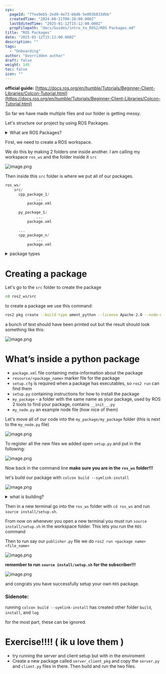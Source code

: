 ```yaml
---
sys:
  pageId: "7fea9eb5-2ed9-4e73-b6d6-5e093b833dbb"
  createdTime: "2024-08-21T00:28:00.000Z"
  lastEditedTime: "2025-01-12T15:12:00.000Z"
  propFilepath: "docs/Guides/intro_to_ROS2/ROS Packages.md"
title: "ROS Packages"
date: "2025-01-12T15:12:00.000Z"
description: ""
tags:
  - "Onboarding"
author: "Overridden author"
draft: false
weight: 145
toc: false
icon: ""
---
```


**official guide:** [https://docs.ros.org/en/humble/Tutorials/Beginner-Client-Libraries/Colcon-Tutorial.html](https://docs.ros.org/en/humble/Tutorials/Beginner-Client-Libraries/Colcon-Tutorial.html)

So far we have made multiple files and our folder is getting messy.

Let's structure our project by using ROS Packages.

<details>

<summary>What are ROS Packages?</summary>

ROS Packages are, as the name implies, packages of code that are highly sharable between ROS developers.

They consist of a folder, `package.xml` file, and source code

```python
      cpp_package_1/
		      ... imagine much code files here ..
          package.xml
```

</details>

First, we need to create a ROS workspace.

We do this by making 2 folders one inside another. I am calling my workspace `ros_ws` and the folder inside it `src`

![image.png](https://prod-files-secure.s3.us-west-2.amazonaws.com/d518164a-d88e-44d1-a4ee-3adb3bd8bce0/70706947-fd18-4537-a67b-e12946812d31/image.png?X-Amz-Algorithm=AWS4-HMAC-SHA256&X-Amz-Content-Sha256=UNSIGNED-PAYLOAD&X-Amz-Credential=ASIAZI2LB466XFMO6OT4%2F20250518%2Fus-west-2%2Fs3%2Faws4_request&X-Amz-Date=20250518T181041Z&X-Amz-Expires=3600&X-Amz-Security-Token=IQoJb3JpZ2luX2VjEML%2F%2F%2F%2F%2F%2F%2F%2F%2F%2FwEaCXVzLXdlc3QtMiJGMEQCIDI4crzo3I9abgyv68MpqjR2JjS6JSjZqr9Tr0CO%2FUVJAiBnm83459CIVtLn375Es7CTU%2BRf0DzBXAaspMj2IoeW9yr%2FAwh7EAAaDDYzNzQyMzE4MzgwNSIM38CfTZZKNRKMmMU2KtwDebERQ3B9ZJggXnybR%2Fa0Xy%2BvMlO6OGE2bv8WGC1p%2BDCb1x0nte5I%2BE7%2FQr4915ZLrojZzShWYCKqWWB9GDtLfKIzcoh7OVWQism4kMYsie57EpfLSgWGw0%2BdbeYjor6XbLOC%2F4JPru%2F95tKNs2IV5c6Rrr8jMPlyRGXB%2BGbgvO%2FAzX%2ByZgn6m2%2BPTCaSKbJ9efxSLdJZluMtw26sIdg%2F7h8TlYEG3TwWovAm0dT%2FPy811pOx7vt%2BRQyLAdU5YON97caRrplWcgauX7gxxotd4si8DJpSXRgijpgfxOpgWbSzy3eeGDhi9nFN4ieCwvksDOgR%2BT4JkEtIf04NmdjecQzXgORcVAVrf6I38%2Bc6wBepjthUF9P8Rh3pQCMjoMfLW1dMZ7PdATIGq%2BBhQYrInZDihtA%2FgRusBZIKipIW2HVjh6%2FIcT%2BlEzpWkhYqNI1qFFfup7qAlsxvp21tU8kcNLYNTRPtXhR%2BlkCiPvdC6DtTQLEU4%2FIaN9Wyu%2FMIW3tzo9T6jRObB6SKIJ55xD7CFBzLqUFuQk64sx%2FqZofzEBAmKa6Xq13CK1%2FMlu1gY6%2FUNbBOWnLb3i4Ux8kdy09KjHn9cvnrE5D%2BcyaUMQ3QEd%2FBz0JA%2FjYBOhZjIjsw6MGowQY6pgEsPNK9Ya0GFV8g%2BcdvpQ2ZZH36UJR19CA0QkDaFMNGMUKhjTeWdRZoi0BxAg%2FRkHsTdndSBhwrISSpcPcpxwviPxUq67lP9I09AivvRUAu1bhEK4bCNnjsUIXtTqSAsT916fr2jcZW%2BTrrHu%2BDf7hbXkgEa5thLgxRsnSnnaZfPnQ54WG1ll2vXFWFbUU2BBH9vQh8KTGx2q5m6qf8U3xoWyBHKz44&X-Amz-Signature=1c30d490283088b9c7523442f46ef12b896532f0fa560dcda739ee1fa27bbbd3&X-Amz-SignedHeaders=host&x-id=GetObject)

Then inside this `src` folder is where we put all of our packages.

```python
ros_ws/
    src/
      cpp_package_1/
		      ...
          package.xml

      py_package_1/
		      ...
          package.xml

      ...
      cpp_package_n/
		      ...
          package.xml

```

<details>

<summary>package types</summary>

packages can be either `C++` or python.

the intern file structure is different for each but for this guide we will stick to creating python packages

</details>

# Creating a package

Let's go to the `src` folder to create the package

```bash
cd ros2_ws/src
```

to create a package we use this command:

```bash
ros2 pkg create --build-type ament_python --license Apache-2.0 --node-name my_node my_package
```

a bunch of text should have been printed out but the result should look something like this:

![image.png](https://prod-files-secure.s3.us-west-2.amazonaws.com/d518164a-d88e-44d1-a4ee-3adb3bd8bce0/e6cf1e3f-8512-4a3e-b131-079f800bf3e8/image.png?X-Amz-Algorithm=AWS4-HMAC-SHA256&X-Amz-Content-Sha256=UNSIGNED-PAYLOAD&X-Amz-Credential=ASIAZI2LB466XFMO6OT4%2F20250518%2Fus-west-2%2Fs3%2Faws4_request&X-Amz-Date=20250518T181041Z&X-Amz-Expires=3600&X-Amz-Security-Token=IQoJb3JpZ2luX2VjEML%2F%2F%2F%2F%2F%2F%2F%2F%2F%2FwEaCXVzLXdlc3QtMiJGMEQCIDI4crzo3I9abgyv68MpqjR2JjS6JSjZqr9Tr0CO%2FUVJAiBnm83459CIVtLn375Es7CTU%2BRf0DzBXAaspMj2IoeW9yr%2FAwh7EAAaDDYzNzQyMzE4MzgwNSIM38CfTZZKNRKMmMU2KtwDebERQ3B9ZJggXnybR%2Fa0Xy%2BvMlO6OGE2bv8WGC1p%2BDCb1x0nte5I%2BE7%2FQr4915ZLrojZzShWYCKqWWB9GDtLfKIzcoh7OVWQism4kMYsie57EpfLSgWGw0%2BdbeYjor6XbLOC%2F4JPru%2F95tKNs2IV5c6Rrr8jMPlyRGXB%2BGbgvO%2FAzX%2ByZgn6m2%2BPTCaSKbJ9efxSLdJZluMtw26sIdg%2F7h8TlYEG3TwWovAm0dT%2FPy811pOx7vt%2BRQyLAdU5YON97caRrplWcgauX7gxxotd4si8DJpSXRgijpgfxOpgWbSzy3eeGDhi9nFN4ieCwvksDOgR%2BT4JkEtIf04NmdjecQzXgORcVAVrf6I38%2Bc6wBepjthUF9P8Rh3pQCMjoMfLW1dMZ7PdATIGq%2BBhQYrInZDihtA%2FgRusBZIKipIW2HVjh6%2FIcT%2BlEzpWkhYqNI1qFFfup7qAlsxvp21tU8kcNLYNTRPtXhR%2BlkCiPvdC6DtTQLEU4%2FIaN9Wyu%2FMIW3tzo9T6jRObB6SKIJ55xD7CFBzLqUFuQk64sx%2FqZofzEBAmKa6Xq13CK1%2FMlu1gY6%2FUNbBOWnLb3i4Ux8kdy09KjHn9cvnrE5D%2BcyaUMQ3QEd%2FBz0JA%2FjYBOhZjIjsw6MGowQY6pgEsPNK9Ya0GFV8g%2BcdvpQ2ZZH36UJR19CA0QkDaFMNGMUKhjTeWdRZoi0BxAg%2FRkHsTdndSBhwrISSpcPcpxwviPxUq67lP9I09AivvRUAu1bhEK4bCNnjsUIXtTqSAsT916fr2jcZW%2BTrrHu%2BDf7hbXkgEa5thLgxRsnSnnaZfPnQ54WG1ll2vXFWFbUU2BBH9vQh8KTGx2q5m6qf8U3xoWyBHKz44&X-Amz-Signature=cf7878fdc65917fea650ce6d4ba5c377e5439584bb52bdb3fae31debf3f6536a&X-Amz-SignedHeaders=host&x-id=GetObject)

# What’s inside a python package

- `package.xml` file containing meta-information about the package
- `resource/<package_name>` marker file for the package
- `setup.cfg` is required when a package has executables, so `ros2 run` can find them
- `setup.py` containing instructions for how to install the package
- `my_package` - a folder with the same name as your package, used by ROS 2 tools to find your package, contains `__init__.py`
- `my_node.py` an example node file (how nice of them)

Let's move all of our code into the `my_package/my_package` folder (this is next to the `my_node.py` file)

![image.png](https://prod-files-secure.s3.us-west-2.amazonaws.com/d518164a-d88e-44d1-a4ee-3adb3bd8bce0/9ce58f11-0da9-4d3e-b86d-506a9685d378/image.png?X-Amz-Algorithm=AWS4-HMAC-SHA256&X-Amz-Content-Sha256=UNSIGNED-PAYLOAD&X-Amz-Credential=ASIAZI2LB466XFMO6OT4%2F20250518%2Fus-west-2%2Fs3%2Faws4_request&X-Amz-Date=20250518T181041Z&X-Amz-Expires=3600&X-Amz-Security-Token=IQoJb3JpZ2luX2VjEML%2F%2F%2F%2F%2F%2F%2F%2F%2F%2FwEaCXVzLXdlc3QtMiJGMEQCIDI4crzo3I9abgyv68MpqjR2JjS6JSjZqr9Tr0CO%2FUVJAiBnm83459CIVtLn375Es7CTU%2BRf0DzBXAaspMj2IoeW9yr%2FAwh7EAAaDDYzNzQyMzE4MzgwNSIM38CfTZZKNRKMmMU2KtwDebERQ3B9ZJggXnybR%2Fa0Xy%2BvMlO6OGE2bv8WGC1p%2BDCb1x0nte5I%2BE7%2FQr4915ZLrojZzShWYCKqWWB9GDtLfKIzcoh7OVWQism4kMYsie57EpfLSgWGw0%2BdbeYjor6XbLOC%2F4JPru%2F95tKNs2IV5c6Rrr8jMPlyRGXB%2BGbgvO%2FAzX%2ByZgn6m2%2BPTCaSKbJ9efxSLdJZluMtw26sIdg%2F7h8TlYEG3TwWovAm0dT%2FPy811pOx7vt%2BRQyLAdU5YON97caRrplWcgauX7gxxotd4si8DJpSXRgijpgfxOpgWbSzy3eeGDhi9nFN4ieCwvksDOgR%2BT4JkEtIf04NmdjecQzXgORcVAVrf6I38%2Bc6wBepjthUF9P8Rh3pQCMjoMfLW1dMZ7PdATIGq%2BBhQYrInZDihtA%2FgRusBZIKipIW2HVjh6%2FIcT%2BlEzpWkhYqNI1qFFfup7qAlsxvp21tU8kcNLYNTRPtXhR%2BlkCiPvdC6DtTQLEU4%2FIaN9Wyu%2FMIW3tzo9T6jRObB6SKIJ55xD7CFBzLqUFuQk64sx%2FqZofzEBAmKa6Xq13CK1%2FMlu1gY6%2FUNbBOWnLb3i4Ux8kdy09KjHn9cvnrE5D%2BcyaUMQ3QEd%2FBz0JA%2FjYBOhZjIjsw6MGowQY6pgEsPNK9Ya0GFV8g%2BcdvpQ2ZZH36UJR19CA0QkDaFMNGMUKhjTeWdRZoi0BxAg%2FRkHsTdndSBhwrISSpcPcpxwviPxUq67lP9I09AivvRUAu1bhEK4bCNnjsUIXtTqSAsT916fr2jcZW%2BTrrHu%2BDf7hbXkgEa5thLgxRsnSnnaZfPnQ54WG1ll2vXFWFbUU2BBH9vQh8KTGx2q5m6qf8U3xoWyBHKz44&X-Amz-Signature=2a84137ce29db9a82483c391bdf9d851cd7f438a358c24abbd3da66c388bc381&X-Amz-SignedHeaders=host&x-id=GetObject)

To register all the new files we added open `setup.py` and put in the following:

![image.png](https://prod-files-secure.s3.us-west-2.amazonaws.com/d518164a-d88e-44d1-a4ee-3adb3bd8bce0/1cd7c262-4cae-4496-9d75-c178537d24a2/image.png?X-Amz-Algorithm=AWS4-HMAC-SHA256&X-Amz-Content-Sha256=UNSIGNED-PAYLOAD&X-Amz-Credential=ASIAZI2LB466XFMO6OT4%2F20250518%2Fus-west-2%2Fs3%2Faws4_request&X-Amz-Date=20250518T181041Z&X-Amz-Expires=3600&X-Amz-Security-Token=IQoJb3JpZ2luX2VjEML%2F%2F%2F%2F%2F%2F%2F%2F%2F%2FwEaCXVzLXdlc3QtMiJGMEQCIDI4crzo3I9abgyv68MpqjR2JjS6JSjZqr9Tr0CO%2FUVJAiBnm83459CIVtLn375Es7CTU%2BRf0DzBXAaspMj2IoeW9yr%2FAwh7EAAaDDYzNzQyMzE4MzgwNSIM38CfTZZKNRKMmMU2KtwDebERQ3B9ZJggXnybR%2Fa0Xy%2BvMlO6OGE2bv8WGC1p%2BDCb1x0nte5I%2BE7%2FQr4915ZLrojZzShWYCKqWWB9GDtLfKIzcoh7OVWQism4kMYsie57EpfLSgWGw0%2BdbeYjor6XbLOC%2F4JPru%2F95tKNs2IV5c6Rrr8jMPlyRGXB%2BGbgvO%2FAzX%2ByZgn6m2%2BPTCaSKbJ9efxSLdJZluMtw26sIdg%2F7h8TlYEG3TwWovAm0dT%2FPy811pOx7vt%2BRQyLAdU5YON97caRrplWcgauX7gxxotd4si8DJpSXRgijpgfxOpgWbSzy3eeGDhi9nFN4ieCwvksDOgR%2BT4JkEtIf04NmdjecQzXgORcVAVrf6I38%2Bc6wBepjthUF9P8Rh3pQCMjoMfLW1dMZ7PdATIGq%2BBhQYrInZDihtA%2FgRusBZIKipIW2HVjh6%2FIcT%2BlEzpWkhYqNI1qFFfup7qAlsxvp21tU8kcNLYNTRPtXhR%2BlkCiPvdC6DtTQLEU4%2FIaN9Wyu%2FMIW3tzo9T6jRObB6SKIJ55xD7CFBzLqUFuQk64sx%2FqZofzEBAmKa6Xq13CK1%2FMlu1gY6%2FUNbBOWnLb3i4Ux8kdy09KjHn9cvnrE5D%2BcyaUMQ3QEd%2FBz0JA%2FjYBOhZjIjsw6MGowQY6pgEsPNK9Ya0GFV8g%2BcdvpQ2ZZH36UJR19CA0QkDaFMNGMUKhjTeWdRZoi0BxAg%2FRkHsTdndSBhwrISSpcPcpxwviPxUq67lP9I09AivvRUAu1bhEK4bCNnjsUIXtTqSAsT916fr2jcZW%2BTrrHu%2BDf7hbXkgEa5thLgxRsnSnnaZfPnQ54WG1ll2vXFWFbUU2BBH9vQh8KTGx2q5m6qf8U3xoWyBHKz44&X-Amz-Signature=98cad2177ce0035c070d09c556552ce95411bcde654dd9f755835a293bcc79d9&X-Amz-SignedHeaders=host&x-id=GetObject)

Now back in the command line **make sure you are in the** **`ros_ws`** **folder!!!**

let's build our package with `colcon build --symlink-install`

![image.png](https://prod-files-secure.s3.us-west-2.amazonaws.com/d518164a-d88e-44d1-a4ee-3adb3bd8bce0/2f2a0d27-b173-48fd-b189-5f5c0ce65619/image.png?X-Amz-Algorithm=AWS4-HMAC-SHA256&X-Amz-Content-Sha256=UNSIGNED-PAYLOAD&X-Amz-Credential=ASIAZI2LB466XFMO6OT4%2F20250518%2Fus-west-2%2Fs3%2Faws4_request&X-Amz-Date=20250518T181041Z&X-Amz-Expires=3600&X-Amz-Security-Token=IQoJb3JpZ2luX2VjEML%2F%2F%2F%2F%2F%2F%2F%2F%2F%2FwEaCXVzLXdlc3QtMiJGMEQCIDI4crzo3I9abgyv68MpqjR2JjS6JSjZqr9Tr0CO%2FUVJAiBnm83459CIVtLn375Es7CTU%2BRf0DzBXAaspMj2IoeW9yr%2FAwh7EAAaDDYzNzQyMzE4MzgwNSIM38CfTZZKNRKMmMU2KtwDebERQ3B9ZJggXnybR%2Fa0Xy%2BvMlO6OGE2bv8WGC1p%2BDCb1x0nte5I%2BE7%2FQr4915ZLrojZzShWYCKqWWB9GDtLfKIzcoh7OVWQism4kMYsie57EpfLSgWGw0%2BdbeYjor6XbLOC%2F4JPru%2F95tKNs2IV5c6Rrr8jMPlyRGXB%2BGbgvO%2FAzX%2ByZgn6m2%2BPTCaSKbJ9efxSLdJZluMtw26sIdg%2F7h8TlYEG3TwWovAm0dT%2FPy811pOx7vt%2BRQyLAdU5YON97caRrplWcgauX7gxxotd4si8DJpSXRgijpgfxOpgWbSzy3eeGDhi9nFN4ieCwvksDOgR%2BT4JkEtIf04NmdjecQzXgORcVAVrf6I38%2Bc6wBepjthUF9P8Rh3pQCMjoMfLW1dMZ7PdATIGq%2BBhQYrInZDihtA%2FgRusBZIKipIW2HVjh6%2FIcT%2BlEzpWkhYqNI1qFFfup7qAlsxvp21tU8kcNLYNTRPtXhR%2BlkCiPvdC6DtTQLEU4%2FIaN9Wyu%2FMIW3tzo9T6jRObB6SKIJ55xD7CFBzLqUFuQk64sx%2FqZofzEBAmKa6Xq13CK1%2FMlu1gY6%2FUNbBOWnLb3i4Ux8kdy09KjHn9cvnrE5D%2BcyaUMQ3QEd%2FBz0JA%2FjYBOhZjIjsw6MGowQY6pgEsPNK9Ya0GFV8g%2BcdvpQ2ZZH36UJR19CA0QkDaFMNGMUKhjTeWdRZoi0BxAg%2FRkHsTdndSBhwrISSpcPcpxwviPxUq67lP9I09AivvRUAu1bhEK4bCNnjsUIXtTqSAsT916fr2jcZW%2BTrrHu%2BDf7hbXkgEa5thLgxRsnSnnaZfPnQ54WG1ll2vXFWFbUU2BBH9vQh8KTGx2q5m6qf8U3xoWyBHKz44&X-Amz-Signature=65985d6927c5781a2977a922a57c3f4b100a33ceb8563fc1b18e2737438da8b9&X-Amz-SignedHeaders=host&x-id=GetObject)

<details>

<summary>what is building?</summary>

if you are a CS major at Rose-Hulman you will learn the answer to this in CSSE132

but TLDR; is it combines all the code files into one program that can be run easily 

</details>

Then in a new terminal go into the `ros_ws` folder with `cd ros_ws` and run `source install/setup.sh`. 

From now on whenever you open a new terminal you must run `source install/setup.sh` in the workspace folder. This lets you run the `ROS` command

Then to run say our `publisher.py` file we do `ros2 run <package name> <file_name>`

![image.png](https://prod-files-secure.s3.us-west-2.amazonaws.com/d518164a-d88e-44d1-a4ee-3adb3bd8bce0/4f4b1219-3a44-4632-aa0a-ce3471699f59/image.png?X-Amz-Algorithm=AWS4-HMAC-SHA256&X-Amz-Content-Sha256=UNSIGNED-PAYLOAD&X-Amz-Credential=ASIAZI2LB466XFMO6OT4%2F20250518%2Fus-west-2%2Fs3%2Faws4_request&X-Amz-Date=20250518T181041Z&X-Amz-Expires=3600&X-Amz-Security-Token=IQoJb3JpZ2luX2VjEML%2F%2F%2F%2F%2F%2F%2F%2F%2F%2FwEaCXVzLXdlc3QtMiJGMEQCIDI4crzo3I9abgyv68MpqjR2JjS6JSjZqr9Tr0CO%2FUVJAiBnm83459CIVtLn375Es7CTU%2BRf0DzBXAaspMj2IoeW9yr%2FAwh7EAAaDDYzNzQyMzE4MzgwNSIM38CfTZZKNRKMmMU2KtwDebERQ3B9ZJggXnybR%2Fa0Xy%2BvMlO6OGE2bv8WGC1p%2BDCb1x0nte5I%2BE7%2FQr4915ZLrojZzShWYCKqWWB9GDtLfKIzcoh7OVWQism4kMYsie57EpfLSgWGw0%2BdbeYjor6XbLOC%2F4JPru%2F95tKNs2IV5c6Rrr8jMPlyRGXB%2BGbgvO%2FAzX%2ByZgn6m2%2BPTCaSKbJ9efxSLdJZluMtw26sIdg%2F7h8TlYEG3TwWovAm0dT%2FPy811pOx7vt%2BRQyLAdU5YON97caRrplWcgauX7gxxotd4si8DJpSXRgijpgfxOpgWbSzy3eeGDhi9nFN4ieCwvksDOgR%2BT4JkEtIf04NmdjecQzXgORcVAVrf6I38%2Bc6wBepjthUF9P8Rh3pQCMjoMfLW1dMZ7PdATIGq%2BBhQYrInZDihtA%2FgRusBZIKipIW2HVjh6%2FIcT%2BlEzpWkhYqNI1qFFfup7qAlsxvp21tU8kcNLYNTRPtXhR%2BlkCiPvdC6DtTQLEU4%2FIaN9Wyu%2FMIW3tzo9T6jRObB6SKIJ55xD7CFBzLqUFuQk64sx%2FqZofzEBAmKa6Xq13CK1%2FMlu1gY6%2FUNbBOWnLb3i4Ux8kdy09KjHn9cvnrE5D%2BcyaUMQ3QEd%2FBz0JA%2FjYBOhZjIjsw6MGowQY6pgEsPNK9Ya0GFV8g%2BcdvpQ2ZZH36UJR19CA0QkDaFMNGMUKhjTeWdRZoi0BxAg%2FRkHsTdndSBhwrISSpcPcpxwviPxUq67lP9I09AivvRUAu1bhEK4bCNnjsUIXtTqSAsT916fr2jcZW%2BTrrHu%2BDf7hbXkgEa5thLgxRsnSnnaZfPnQ54WG1ll2vXFWFbUU2BBH9vQh8KTGx2q5m6qf8U3xoWyBHKz44&X-Amz-Signature=5755e6ea2bed145ff57719fabbd0b8a8fe7c525123055033f0f7acae82e5d409&X-Amz-SignedHeaders=host&x-id=GetObject)

**remember to run** **`source install/setup.sh`** **for the subscriber!!!**

![image.png](https://prod-files-secure.s3.us-west-2.amazonaws.com/d518164a-d88e-44d1-a4ee-3adb3bd8bce0/02121119-dad4-49ec-8356-c956108b4243/image.png?X-Amz-Algorithm=AWS4-HMAC-SHA256&X-Amz-Content-Sha256=UNSIGNED-PAYLOAD&X-Amz-Credential=ASIAZI2LB466XFMO6OT4%2F20250518%2Fus-west-2%2Fs3%2Faws4_request&X-Amz-Date=20250518T181041Z&X-Amz-Expires=3600&X-Amz-Security-Token=IQoJb3JpZ2luX2VjEML%2F%2F%2F%2F%2F%2F%2F%2F%2F%2FwEaCXVzLXdlc3QtMiJGMEQCIDI4crzo3I9abgyv68MpqjR2JjS6JSjZqr9Tr0CO%2FUVJAiBnm83459CIVtLn375Es7CTU%2BRf0DzBXAaspMj2IoeW9yr%2FAwh7EAAaDDYzNzQyMzE4MzgwNSIM38CfTZZKNRKMmMU2KtwDebERQ3B9ZJggXnybR%2Fa0Xy%2BvMlO6OGE2bv8WGC1p%2BDCb1x0nte5I%2BE7%2FQr4915ZLrojZzShWYCKqWWB9GDtLfKIzcoh7OVWQism4kMYsie57EpfLSgWGw0%2BdbeYjor6XbLOC%2F4JPru%2F95tKNs2IV5c6Rrr8jMPlyRGXB%2BGbgvO%2FAzX%2ByZgn6m2%2BPTCaSKbJ9efxSLdJZluMtw26sIdg%2F7h8TlYEG3TwWovAm0dT%2FPy811pOx7vt%2BRQyLAdU5YON97caRrplWcgauX7gxxotd4si8DJpSXRgijpgfxOpgWbSzy3eeGDhi9nFN4ieCwvksDOgR%2BT4JkEtIf04NmdjecQzXgORcVAVrf6I38%2Bc6wBepjthUF9P8Rh3pQCMjoMfLW1dMZ7PdATIGq%2BBhQYrInZDihtA%2FgRusBZIKipIW2HVjh6%2FIcT%2BlEzpWkhYqNI1qFFfup7qAlsxvp21tU8kcNLYNTRPtXhR%2BlkCiPvdC6DtTQLEU4%2FIaN9Wyu%2FMIW3tzo9T6jRObB6SKIJ55xD7CFBzLqUFuQk64sx%2FqZofzEBAmKa6Xq13CK1%2FMlu1gY6%2FUNbBOWnLb3i4Ux8kdy09KjHn9cvnrE5D%2BcyaUMQ3QEd%2FBz0JA%2FjYBOhZjIjsw6MGowQY6pgEsPNK9Ya0GFV8g%2BcdvpQ2ZZH36UJR19CA0QkDaFMNGMUKhjTeWdRZoi0BxAg%2FRkHsTdndSBhwrISSpcPcpxwviPxUq67lP9I09AivvRUAu1bhEK4bCNnjsUIXtTqSAsT916fr2jcZW%2BTrrHu%2BDf7hbXkgEa5thLgxRsnSnnaZfPnQ54WG1ll2vXFWFbUU2BBH9vQh8KTGx2q5m6qf8U3xoWyBHKz44&X-Amz-Signature=6e8f36b14315691e2b403609c5eb718c8f1f9f87c54db1f267ff0cc77c47c0a1&X-Amz-SignedHeaders=host&x-id=GetObject)

and congrats you have successfully setup your own `ROS` package.

### Sidenote:

running `colcon build --symlink-install` has created other folder `build`, `install`, and `log`

for the most part, these can be ignored.

# Exercise!!!! ( ik u love them )

- try running the server and client setup but with in the enviroment
- Create a new package called `server_client_pkg` and copy the `server.py` and `client.py` files in there. Then build and run the two files.
